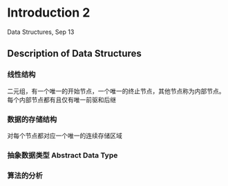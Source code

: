 # Introduction 2
Data Structures, Sep 13

## Description of Data Structures
### 线性结构
二元组，有一个唯一的开始节点，一个唯一的终止节点，其他节点称为内部节点。每个内部节点都有且仅有唯一前驱和后继

### 数据的存储结构
对每个节点都对应一个唯一的连续存储区域

### 抽象数据类型 Abstract Data Type

### 算法的分析